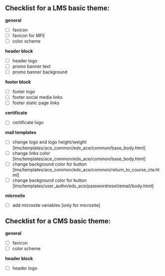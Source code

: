 ## Checklist for a LMS basic theme:

**general**
- [ ] favicon
- [ ] favicon for MFE
- [ ] color scheme

**header block**
- [ ] header logo
- [ ] promo banner text
- [ ] promo banner background

**footer block**
- [ ] footer logo
- [ ] footer social media links
- [ ] footer static page links

**certificate**
- [ ] certificate logo

**mail templates**
- [ ] change logo and logo height/weight [lms/templates/ace_common/edx_ace/common/base_body.html]
- [ ] change links color [lms/templates/ace_common/edx_ace/common/base_body.html]
- [ ] change background color for button [lms/templates/ace_common/edx_ace/common/return_to_course_cta.html]
- [ ] change background color for button [lms/templates/user_authn/edx_ace/passwordreset/email/body.html]

**microsite**
- [ ] add microsite variables [only for microsite]

## Checklist for a CMS basic theme:

**general**
- [ ] favicon
- [ ] color scheme

**header block**
- [ ] header logo
